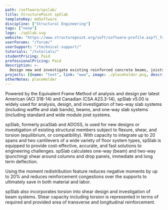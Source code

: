 ```yaml
---
path: /software/spslab/
title: StructurePoint spSlab
templateKey: mdSoftware
discipline: ["Structural Engineering"]
tags: ["none"]
logo: ./spSlab.svg
website: "https://www.structurepoint.org/soft/software-profile.asp?l_family_id=55"
userForums: "/forum/"
userSupport: "/technical-support/"
tutorials: "/tutorials/"
studentPricing: Paid
professionalPricing: Paid
description: >-
  Design new and investigate existing reinforced concrete beams, joists, one-way, two-way and slab band systems
projects: [{name: "text", link: "www", image: ./placeholder.png, description: "blah blah"}]
otherNotes: placeHolder
---
```


Powered by the Equivalent Frame Method of analysis and design per latest American (ACI 318-14) and Canadian (CSA A23.3-14), spSlab v5.00 is widely used for analysis, design, and investigation of two-way slab systems (including waffle and slab bands), beams, and one-way slab systems (including standard and wide module joist systems.

spSlab, formerly pcaSlab and ADOSS, is used for new designs or investigation of existing structural members subject to flexure, shear, and torsion (equilibrium, or compatibility). With capacity to integrate up to 20 spans and two cantilevers of a wide variety of floor system types, spSlab is equipped to provide cost-effective, accurate, and fast solutions to engineering challenges. spSlab calculates one-way (beam) and two-way (punching) shear around columns and drop panels, immediate and long term deflection.

Using the moment redistribution feature reduces negative moments by up to 20% and reduces reinforcement congestions over the supports to ultimately save in both material and labor.

spSlab also incorporates torsion into shear design and investigation of beam systems. Shear capacity including torsion is represented in terms of required and provided area of transverse and longitudinal reinforcement.
